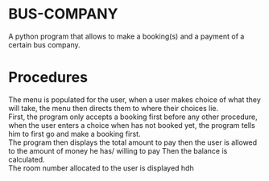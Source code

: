 # BUS-COMPANY
A python program that allows to make a booking(s) and a payment of a certain bus company.<br />
# Procedures
The menu is populated for the user, when a user makes choice of what they will take, the menu then directs them to where their choices lie.<br />
First, the program only accepts a booking first before any other procedure, when the user enters a choice when has not booked yet, the program tells him to first go and make a booking first.<br />
The program then displays the total amount to pay then the user is allowed to the amount of money he has/ willing to pay
Then the balance is calculated.<br />
The room number allocated to the user is displayed
hdh
